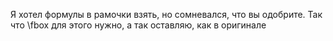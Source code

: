 Я хотел формулы в рамочки взять, но сомневался, что вы одобрите. Так что \fbox для этого нужно, а так оставляю, как в оригинале

